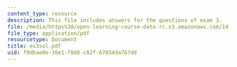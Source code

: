 ```yaml
---
content_type: resource
description: This file includes answers for the questions of exam 3.
file: /media/https%3A/open-learning-course-data-rc.s3.amazonaws.com/14-30-introduction-to-statistical-method-in-economics-spring-2006/f9dbae0e36e1f8d8c82f67034da7b7dd_ex3sol.pdf
file_type: application/pdf
resourcetype: Document
title: ex3sol.pdf
uid: f9dbae0e-36e1-f8d8-c82f-67034da7b7dd
---
```


